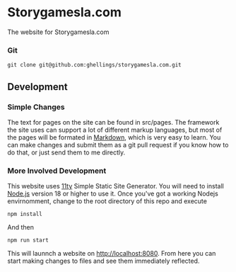 # Storygamesla.com
The website for Storygamesla.com

### Git 

```git clone git@github.com:ghellings/storygamesla.com.git```

## Development

### Simple Changes

The text for pages on the site can be found in src/pages. The framework the site uses can support a lot of different markup languages, but most of the pages will be formated in [Markdown](https://www.markdownlang.com/intro/what-is-markdown.html), which is very easy to learn. You can make changes and submit them as a git pull request if you know how to do that, or just send them to me directly.

### More Involved Development
This website uses [11ty](https://www.11ty.dev/) Simple Static Site Generator. You will need to install [Node.js](https://nodejs.org/en/download) version 18 or higher to use it. Once you've got a working Nodejs envirnomment, change to the root directory of this repo and execute

```npm install```

And then 

```npm run start```

This will launnch a website on [http://localhost:8080](http://localhost:8080). From here you can start making changes to files and see them immediately reflected. 